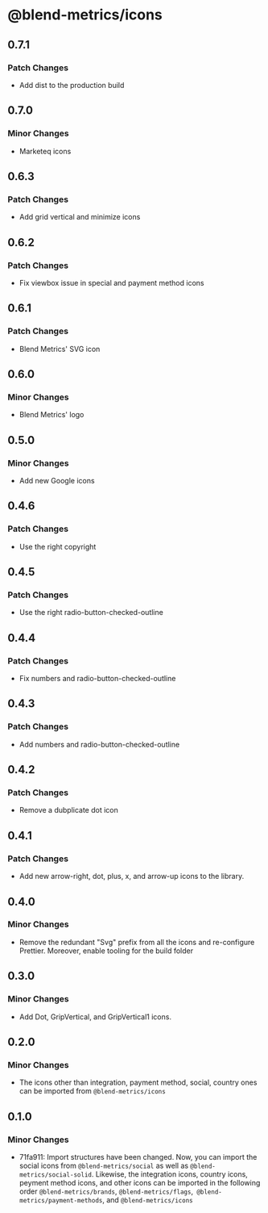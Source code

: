 # @blend-metrics/icons

## 0.7.1

### Patch Changes

- Add dist to the production build

## 0.7.0

### Minor Changes

- Marketeq icons

## 0.6.3

### Patch Changes

- Add grid vertical and minimize icons

## 0.6.2

### Patch Changes

- Fix viewbox issue in special and payment method icons

## 0.6.1

### Patch Changes

- Blend Metrics' SVG icon

## 0.6.0

### Minor Changes

- Blend Metrics' logo

## 0.5.0

### Minor Changes

- Add new Google icons

## 0.4.6

### Patch Changes

- Use the right copyright

## 0.4.5

### Patch Changes

- Use the right radio-button-checked-outline

## 0.4.4

### Patch Changes

- Fix numbers and radio-button-checked-outline

## 0.4.3

### Patch Changes

- Add numbers and radio-button-checked-outline

## 0.4.2

### Patch Changes

- Remove a dubplicate dot icon

## 0.4.1

### Patch Changes

- Add new arrow-right, dot, plus, x, and arrow-up icons to the library.

## 0.4.0

### Minor Changes

- Remove the redundant "Svg" prefix from all the icons and re-configure Prettier. Moreover, enable tooling for the build folder

## 0.3.0

### Minor Changes

- Add Dot, GripVertical, and GripVertical1 icons.

## 0.2.0

### Minor Changes

- The icons other than integration, payment method, social, country ones can be imported from `@blend-metrics/icons`

## 0.1.0

### Minor Changes

- 71fa911: Import structures have been changed. Now, you can import the social icons from `@blend-metrics/social` as well as `@blend-metrics/social-solid`. Likewise, the integration icons, country icons, peyment method icons, and other icons can be imported in the following order `@blend-metrics/brands`, `@blend-metrics/flags`,` @blend-metrics/payment-methods`, and `@blend-metrics/icons`
